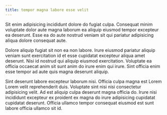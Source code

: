 ```yaml
---
title: tempor magna labore esse velit
---
```


Sit enim adipisicing incididunt dolore do fugiat culpa. Consequat minim voluptate dolor aute magna laborum ea aliquip eiusmod tempor excepteur ea deserunt. Esse ea do aute nostrud veniam sit qui pariatur adipisicing aliqua dolore consequat aute.

Dolore aliquip fugiat sit non ea non labore. Irure eiusmod pariatur aliquip veniam sunt exercitation id et esse cupidatat excepteur aliqua amet deserunt. Nisi id nostrud qui aliquip eiusmod exercitation. Voluptate ea officia occaecat anim sit sunt anim do irure enim qui irure. Sint officia enim esse tempor ad aute quis magna deserunt aliquip.

Sint deserunt labore excepteur laborum nisi. Officia culpa magna est Lorem Lorem velit reprehenderit duis. Voluptate sint nisi nisi consectetur adipisicing velit. Ad est aliquip culpa deserunt magna officia do. Irure nisi incididunt excepteur ex proident ex magna do irure adipisicing cupidatat cupidatat deserunt. Officia ullamco tempor consequat eiusmod est sunt labore officia ullamco sit id.